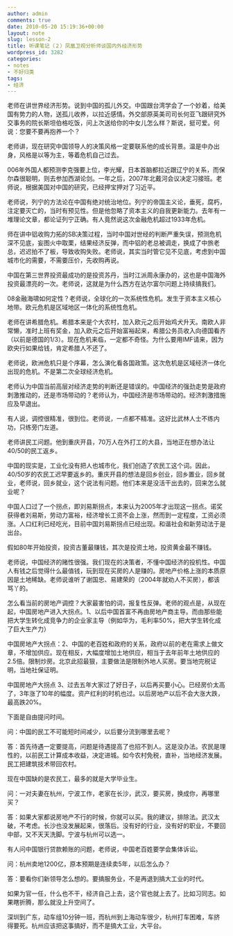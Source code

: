 ```yaml
---
author: admin
comments: true
date: 2010-05-20 15:19:36+00:00
layout: note
slug: lesson-2
title: 听课笔记（２）凤凰卫视分析师谈国内外经济形势
wordpress_id: 3282
categories:
- notes
- 不好归类
tags:
- 经济
---
```


老师在讲世界经济形势。说到中国的孤儿外交。中国跟台湾学会了一个妙着，给美国有势力的人物，送孤儿收养，以拉近感情。外交部原英美司司长何亚飞跟研究外交事务的院长斯坦伯格吃饭，问上次送给你的中女儿怎么样？斯说，挺可爱。何说：您要不要再抱养一个？

老师讲，现在研究中国领导人的决策风格一定要联系他的成长背景。温是中办出身，风格是以等为主，等着危机自己过去。

006年外国人都预测李克强要上位，李光耀，日本首脑都拉近跟辽宁的关系，而保尔森很聪明，则去参加西湖论剑。一年之后，2007年北戴河会议决定习接班。老师说，根据美国对中国的研究，已经押宝押对了习近平。

老师说，列宁的方法论在中国有绝对统治地位。列宁的帝国主义论，垂死，腐朽，注定要灭亡的，当时有预见性。但是他忽略了资本主义的自我更新能力。去年有一堆理论文章，都论证列宁正确。有人竟然说这次金融危机超过1933年危机。

师在讲中铝收购力拓的SB决策过程，当时中国对世经的判断严重失误，预测危机深不见底，妄图火中取栗，结果经济反弹，而中铝的老总被调走，换成了中旅老总，迟迟拍不了板，导致收购失败。老师说，其实当时管它见不见底，考虑到中国城市化的需要，不需要压价，先收购再说。

中国在第三世界投资最成功的是投资苏丹，当时江派周永康办的，这也是中国海外投资最漂亮的一次。老师说，这就是为什么西方在达尔富尔问题上持续搞我们。

08金融海啸如何定性？老师说，全球化的一次系统性危机。发生于资本主义核心地带。欧元危机是区域地区一体化的系统性危机。

老师在讲希腊危机。希腊本来是个大农村，加入欧元之后开始鸡犬升天。南欧人非常懒，准时上班有奖金，加入欧元之后开始富裕起来，希腊公务员收入向德国看齐（以前是德国的1/3）。现在危机来临，一定都不奇怪。为什么要用IMF请来，因为欧央行如果给钱，肯定希腊人不还了。

老师说，欧洲危机只是个序幕，怎么演化看各国政策。这次危机是区域经济一体化出现的危机。不是第二次全球经济危机。

老师认为中国当前高层对经济走势的判断还是错误的。中国经济的强劲走势是政府刺激推动的，还是市场带动的？老师认为，中国经济是市场带动的。经济刺激措施应及早退出。

有人说，调控很精准，很到位。老师说，一点都不精准。这好比武林人士不练内功，只练旁门左道。

老师讲民工问题。他到重庆开县，70万人在外打工的大县，当地正在想办法让40/50的民工返乡。

中国的现实是，工业化没有把人也城市化，我们创造了农民工这个词。因此，40/50岁的农民工迟早要返乡的。重庆开县的想法是回乡创业，回乡置业，回乡就业，老师说，回乡就业，这个说法有问题。他们本来是没活干出去的，回来怎么就业呢？

中国人口过了一个拐点，即刘易斯拐点，本来认为2005年才出现这一拐点。诺奖获得者刘易斯，劳动力富裕，经济增长工资不会上涨，然而到一定程度，工资必须涨。人口红利已经吃光，目前中国刘易斯拐点已经出现。和谐社会和新劳动法于是出台。

假如80年开始投资，投资古董最赚钱，其次是投资土地，投资黄金最不赚钱。

老师说，中国经济的赌性很强。我们现在的决策者，不懂中国经济的投机性。中国人有钱之后觉得什么最值钱，玩到现在买房的人是赚的。房地产价格上涨的本质原因是土地稀缺。老师说谁听了谢国忠、易建荣的（2004年就劝人不买房），都该骂丫的。

怎么看当前的房地产调控？大家最害怕的词，报复性反弹。老师的观点是，从现在起，中国房地产进入大拐点。1、以后中国首富不再由房地产商主导。而由那些能把大学生转化成竞争力的企业家主导（例如华为，毛利率50%，把大学生转化成了巨大生产力）

中国房地产大拐点：2、中国的老百姓和政府的关系，政府以前的老在需求上做文章，不增加供应。现在相反，大幅度增加土地供应，相当于去年前年土地供应的 2.5倍。限制炒房。北京此招最狠，主要做法是限制外地人买房。要当地完税证明，当地社保证明。

中国房地产大拐点 3、过去五年大家过了好日子，以后再买要小心。已经房价太高了，3年涨了10年的幅度。资产红利的时机也过。以后房地产以后不会大涨大跌，最高跌20%。

下面是自由提问时间。

问：中国的民工不可能短时间减少，以后要分流到哪里去呢？

答：首先待遇一定要提高，问题是待遇提高了也招不到人。这是没办法。农民是理性的，以前民工计算成本收益，决定进城。如今农村免税，直补，当地经济发展。民工把建筑技术带回农村。

现在中国缺的是农民工，最多的就是大学毕业生。

问：一对夫妻在杭州，宁波工作，老家在长沙，武汉，要买房，换成你，再哪里买？

答：如果大家都说房地产不行的时候，你就可以买。我的建议，排除法。武汉太破，不考虑。长沙也没发展起来，很落后。没有好的行业，没有好的职业，不要回中部，又不天天洗脚。宁波与杭州可以选一。

有人问中国银行贷款赖账的问题，老师说，中国老百姓要学会集体诉讼。

问：杭州卖地1200亿，原本预期是连续卖5年，以后怎么办？

答：要看你们新领导怎么想的。要搞服务业，不是再退到搞大工业的时代。

如果为官一任，什么也不干，经济自己上去，这个官也就上去了。比如习同志。如果瞎折腾，那么就没上升空间了。

深圳到广东，动车组10分钟一班，而杭州到上海动车很少，杭州打车困难，车挤得要死。杭州应该把这事搞好，而不是搞大工业，大平台。
